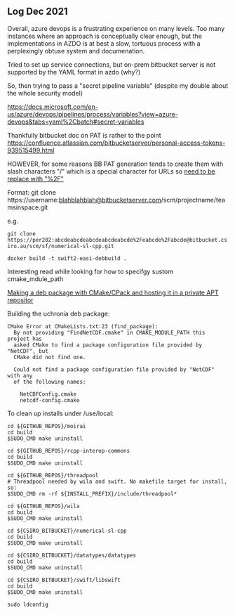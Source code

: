 
## Log Dec 2021

Overall, azure devops is a frustrating experience on many levels. Too many instances where an approach is conceptually clear enough, but the implementations in AZDO is at best a slow, tortuous process with a perplexingly obtuse system and documenation.

Tried to set up service connections, but on-prem bitbucket server is not supported by the YAML format in azdo (why?)

So, then trying to pass a "secret pipeline variable" (despite my double about the whole security model)

https://docs.microsoft.com/en-us/azure/devops/pipelines/process/variables?view=azure-devops&tabs=yaml%2Cbatch#secret-variables

Thankfully bitbucket doc on PAT is rather to the point https://confluence.atlassian.com/bitbucketserver/personal-access-tokens-939515499.html

HOWEVER, for some reasons BB PAT generation tends to create them with slash characters "/" which is a special character for URLs so [need to be replace with "%2F"](https://stackoverflow.com/a/57732424/2752565)

Format: git clone https://username:blahblahblah@bitbucketserver.com/scm/projectname/teamsinspace.git

e.g. 

`git clone https://per202:abcdeabcdeabcdeabcdeabcde%2Feabcde%2Fabcde@bitbucket.csiro.au/scm/sf/numerical-sl-cpp.git`


`docker build -t swift2-easi-debbuild .`

Interesting read while looking for how to specifgy sustom cmake_mdule_path

[Making a deb package with CMake/CPack and hosting it in a private APT repositor](https://decovar.dev/blog/2021/09/23/cmake-cpack-package-deb-apt/)

Building the uchronia deb package:

```
CMake Error at CMakeLists.txt:23 (find_package):
  By not providing "FindNetCDF.cmake" in CMAKE_MODULE_PATH this project has
  asked CMake to find a package configuration file provided by "NetCDF", but
  CMake did not find one.

  Could not find a package configuration file provided by "NetCDF" with any
  of the following names:

    NetCDFConfig.cmake
    netcdf-config.cmake
```

To clean up installs under /use/local: 

```
cd ${GITHUB_REPOS}/moirai
cd build
$SUDO_CMD make uninstall

cd ${GITHUB_REPOS}/rcpp-interop-commons
cd build
$SUDO_CMD make uninstall

cd ${GITHUB_REPOS}/threadpool
# Threadpool needed by wila and swift. No makefile target for install, so:
$SUDO_CMD rm -rf ${INSTALL_PREFIX}/include/threadpool*

cd ${GITHUB_REPOS}/wila
cd build
$SUDO_CMD make uninstall

cd ${CSIRO_BITBUCKET}/numerical-sl-cpp
cd build
$SUDO_CMD make uninstall

cd ${CSIRO_BITBUCKET}/datatypes/datatypes
cd build
$SUDO_CMD make uninstall

cd ${CSIRO_BITBUCKET}/swift/libswift
cd build
$SUDO_CMD make uninstall

sudo ldconfig
```
